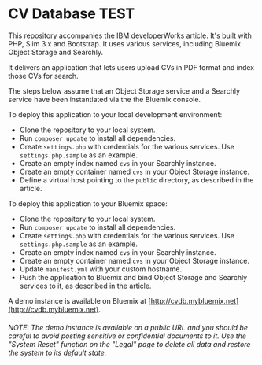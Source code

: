 # CV Database TEST

This repository accompanies the IBM developerWorks article. It's built with PHP, Slim 3.x and Bootstrap. It uses various services, including Bluemix Object Storage and Searchly. 

It delivers an application that lets users upload CVs in PDF format and index those CVs for search.

The steps below assume that an Object Storage service and a Searchly service have been instantiated via the the Bluemix console.

To deploy this application to your local development environment:

 * Clone the repository to your local system.
 * Run `composer update` to install all dependencies.
 * Create `settings.php` with credentials for the various services. Use `settings.php.sample` as an example.
 * Create an empty index named `cvs` in your Searchly instance.
 * Create an empty container named `cvs` in your Object Storage instance.
 * Define a virtual host pointing to the `public` directory, as described in the article.
 
To deploy this application to your Bluemix space:

 * Clone the repository to your local system.
 * Run `composer update` to install all dependencies.
 * Create `settings.php` with credentials for the various services. Use `settings.php.sample` as an example.
 * Create an empty index named `cvs` in your Searchly instance.
 * Create an empty container named `cvs` in your Object Storage instance.
 * Update `manifest.yml` with your custom hostname.
 * Push the application to Bluemix and bind Object Storage and Searchly services to it, as described in the article.
 
A demo instance is available on Bluemix at [http://cvdb.mybluemix.net](http://cvdb.mybluemix.net).

###### NOTE: The demo instance is available on a public URL and you should be careful to avoid posting sensitive or confidential documents to it. Use the "System Reset" function on the "Legal" page to delete all data and restore the system to its default state.

